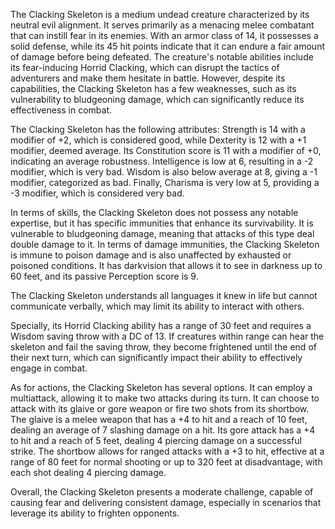 The Clacking Skeleton is a medium undead creature characterized by its neutral evil alignment. It serves primarily as a menacing melee combatant that can instill fear in its enemies. With an armor class of 14, it possesses a solid defense, while its 45 hit points indicate that it can endure a fair amount of damage before being defeated. The creature's notable abilities include its fear-inducing Horrid Clacking, which can disrupt the tactics of adventurers and make them hesitate in battle. However, despite its capabilities, the Clacking Skeleton has a few weaknesses, such as its vulnerability to bludgeoning damage, which can significantly reduce its effectiveness in combat. 

The Clacking Skeleton has the following attributes: Strength is 14 with a modifier of +2, which is considered good, while Dexterity is 12 with a +1 modifier, deemed average. Its Constitution score is 11 with a modifier of +0, indicating an average robustness. Intelligence is low at 6, resulting in a -2 modifier, which is very bad. Wisdom is also below average at 8, giving a -1 modifier, categorized as bad. Finally, Charisma is very low at 5, providing a -3 modifier, which is considered very bad.

In terms of skills, the Clacking Skeleton does not possess any notable expertise, but it has specific immunities that enhance its survivability. It is vulnerable to bludgeoning damage, meaning that attacks of this type deal double damage to it. In terms of damage immunities, the Clacking Skeleton is immune to poison damage and is also unaffected by exhausted or poisoned conditions. It has darkvision that allows it to see in darkness up to 60 feet, and its passive Perception score is 9.

The Clacking Skeleton understands all languages it knew in life but cannot communicate verbally, which may limit its ability to interact with others.

Specially, its Horrid Clacking ability has a range of 30 feet and requires a Wisdom saving throw with a DC of 13. If creatures within range can hear the skeleton and fail the saving throw, they become frightened until the end of their next turn, which can significantly impact their ability to effectively engage in combat.

As for actions, the Clacking Skeleton has several options. It can employ a multiattack, allowing it to make two attacks during its turn. It can choose to attack with its glaive or gore weapon or fire two shots from its shortbow. The glaive is a melee weapon that has a +4 to hit and a reach of 10 feet, dealing an average of 7 slashing damage on a hit. Its gore attack has a +4 to hit and a reach of 5 feet, dealing 4 piercing damage on a successful strike. The shortbow allows for ranged attacks with a +3 to hit, effective at a range of 80 feet for normal shooting or up to 320 feet at disadvantage, with each shot dealing 4 piercing damage. 

Overall, the Clacking Skeleton presents a moderate challenge, capable of causing fear and delivering consistent damage, especially in scenarios that leverage its ability to frighten opponents.